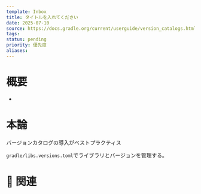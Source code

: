 ```yaml
---
template: Inbox
title: タイトルを入れてください
date: 2025-07-10
source: https://docs.gradle.org/current/userguide/version_catalogs.html#sec:accessing-catalog
tags: 
status: pending
priority: 優先度
aliases:
---
```


# 概要
- 

# 本論

バージョンカタログの導入がベストプラクティス

`gradle/libs.versions.toml`でライブラリとバージョンを管理する。


# 🔗 関連
